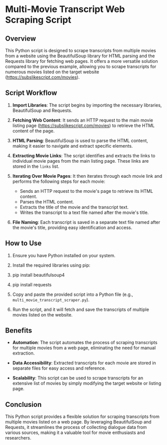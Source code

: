 
# Multi-Movie Transcript Web Scraping Script

## Overview

This Python script is designed to scrape transcripts from multiple movies from a website using the BeautifulSoup library for HTML parsing and the Requests library for fetching web pages. It offers a more versatile solution compared to the previous example, allowing you to scrape transcripts for numerous movies listed on the target website (https://subslikescript.com/movies).

## Script Workflow

1. **Import Libraries**: The script begins by importing the necessary libraries, BeautifulSoup and Requests.

2. **Fetching Web Content**: It sends an HTTP request to the main movie listing page (https://subslikescript.com/movies) to retrieve the HTML content of the page.

3. **HTML Parsing**: BeautifulSoup is used to parse the HTML content, making it easier to navigate and extract specific elements.

4. **Extracting Movie Links**: The script identifies and extracts the links to individual movie pages from the main listing page. These links are stored in the `links` list.

5. **Iterating Over Movie Pages**: It then iterates through each movie link and performs the following steps for each movie:

   - Sends an HTTP request to the movie's page to retrieve its HTML content.
   - Parses the HTML content.
   - Extracts the title of the movie and the transcript text.
   - Writes the transcript to a text file named after the movie's title.

6. **File Naming**: Each transcript is saved in a separate text file named after the movie's title, providing easy identification and access.

## How to Use

1. Ensure you have Python installed on your system.

2. Install the required libraries using pip:
3. pip install beautifulsoup4 
4. pip install requests

5. Copy and paste the provided script into a Python file (e.g., `multi_movie_transcript_scraper.py`).

6. Run the script, and it will fetch and save the transcripts of multiple movies listed on the website.

## Benefits

- **Automation**: The script automates the process of scraping transcripts for multiple movies from a web page, eliminating the need for manual extraction.

- **Data Accessibility**: Extracted transcripts for each movie are stored in separate files for easy access and reference.

- **Scalability**: This script can be used to scrape transcripts for an extensive list of movies by simply modifying the target website or listing page.

## Conclusion

This Python script provides a flexible solution for scraping transcripts from multiple movies listed on a web page. By leveraging BeautifulSoup and Requests, it streamlines the process of collecting dialogue data from various sources, making it a valuable tool for movie enthusiasts and researchers.



